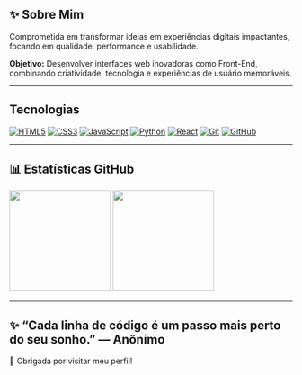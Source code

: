 ## ✨ Sobre Mim

Comprometida em transformar ideias em experiências digitais impactantes, focando em qualidade, performance e usabilidade.

**Objetivo:** Desenvolver interfaces web inovadoras como Front-End, combinando criatividade, tecnologia e experiências de usuário memoráveis.

---

## Tecnologias 

 <p>
   <a href="https://developer.mozilla.org/en-US/docs/Web/HTML" target="_blank" rel="noopener noreferrer">
    <img src="https://img.shields.io/badge/HTML5-E34F26?style=flat&logo=html5&logoColor=white" alt="HTML5" /></a>

   <a href="https://developer.mozilla.org/en-US/docs/Web/CSS" target="_blank" rel="noopener noreferrer">
    <img src="https://img.shields.io/badge/CSS3-1572B6?style=flat&logo=css3&logoColor=white" alt="CSS3" /></a>

   <a href="https://developer.mozilla.org/en-US/docs/Web/JavaScript" target="_blank" rel="noopener noreferrer">
    <img src="https://img.shields.io/badge/JavaScript-F7DF1E?style=flat&logo=javascript&logoColor=black" alt="JavaScript" /></a>

   <a href="https://www.python.org/" target="_blank" rel="noopener noreferrer">
    <img src="https://img.shields.io/badge/Python-3776AB?style=flat&logo=python&logoColor=white" alt="Python" /></a>

   <a href="https://reactjs.org/" target="_blank" rel="noopener noreferrer">
    <img src="https://img.shields.io/badge/React-20232A?style=flat&logo=react&logoColor=61DAFB" alt="React" /></a>

   <a href="https://git-scm.com/" target="_blank" rel="noopener noreferrer">
    <img src="https://img.shields.io/badge/Git-F05032?style=flat&logo=git&logoColor=white" alt="Git" /></a>

   <a href="https://github.com/" target="_blank" rel="noopener noreferrer">
    <img src="https://img.shields.io/badge/GitHub-181717?style=flat&logo=github&logoColor=white" alt="GitHub" /></a>
</p>

---

## 📊 Estatísticas GitHub

<div >

<a href="https://github.com/kellymourat">
  <img loading="lazy" height="180em" 
    src="https://github-readme-stats.vercel.app/api/top-langs/?username=Kellymourat&layout=compact&langs_count=7&theme=tokyonight&bg_color=000000&hide_border=true&title_color=ffffff&text_color=cccccc"/></a>

<a href="https://github.com/kellymourat">
  <img loading="lazy" height="180em"
    src="https://github-readme-stats.vercel.app/api?username=Kellymourat&show_icons=true&theme=tokyonight&bg_color=000000&hide_border=true&title_color=ffffff&icon_color=8a2be2&text_color=cccccc&count_private=true"/>
</a>

</div>

---

## ✨ “Cada linha de código é um passo mais perto do seu sonho.” — Anônimo

  💜 Obrigada por visitar meu perfil!




